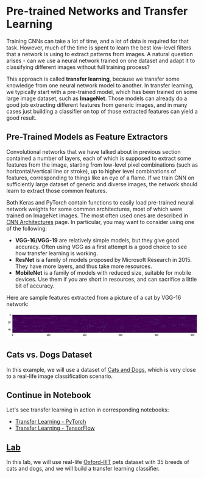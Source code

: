 # Pre-trained Networks and Transfer Learning

Training CNNs can take a lot of time, and a lot of data is required for that task. However, much of the time is spent to learn the best low-level filters that a network is using to extract patterns from images. A natural question arises - can we use a neural network trained on one dataset and adapt it to classifying different images without full training process?

This approach is called **transfer learning**, because we transfer some knowledge from one neural network model to another. In transfer learning, we typically start with a pre-trained model, which has been trained on some large image dataset, such as **ImageNet**. Those models can already do a good job extracting different features from generic images, and in many cases just building a classifier on top of those extracted features can yield a good result.

## Pre-Trained Models as Feature Extractors

Convolutional networks that we have talked about in previous section contained a number of layers, each of which is supposed to extract some features from the image, starting from low-level pixel combinations (such as horizontal/vertical line or stroke), up to higher level combinations of features, corresponding to things like an eye of a flame. If we train CNN on sufficiently large dataset of generic and diverse images, the network should learn to extract those common features.

Both Keras and PyTorch contain functions to easily load pre-trained neural network weights for some common architectures, most of which were trained on ImageNet images. The most often used ones are described in [CNN Architectures](../07-ConvNets/CNN_Architectures.md) page. In particular, you may want to consider using one of the following:

* **VGG-16/VGG-19** are relatively simple models, but they give good accuracy. Often using VGG as a first attempt is a good choice to see how transfer learning is working.
* **ResNet** is a family of models proposed by Microsoft Research in 2015. They have more layers, and thus take more resources.
* **MobileNet** is a family of models with reduced size, suitable for mobile devices. Use them if you are short in resources, and can sacrifice a little bit of accuracy.

Here are sample features extracted from a picture of a cat by VGG-16 network:

![Features extracted by VGG-16](images/features.png)

## Cats vs. Dogs Dataset

In this example, we will use a dataset of [Cats and Dogs](https://www.microsoft.com/en-us/download/details.aspx?id=54765&WT.mc_id=academic-57639-dmitryso), which is very close to a real-life image classification scenario. 

## Continue in Notebook

Let's see transfer learning in action in corresponding notebooks:

* [Transfer Learning - PyTorch](TransferLearningPyTorch.ipynb)
* [Transfer Learning - TensorFlow](TransferLearningTF.ipynb)

## [Lab](lab/README.md)

In this lab, we will use real-life [Oxford-IIIT](https://www.robots.ox.ac.uk/~vgg/data/pets/) pets dataset with 35 breeds of cats and dogs, and we will build a transfer learning classifier.
 